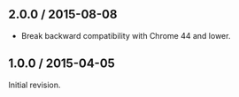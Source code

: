 ## 2.0.0 / 2015-08-08

 * Break backward compatibility with Chrome 44 and lower.

## 1.0.0 / 2015-04-05

Initial revision.
